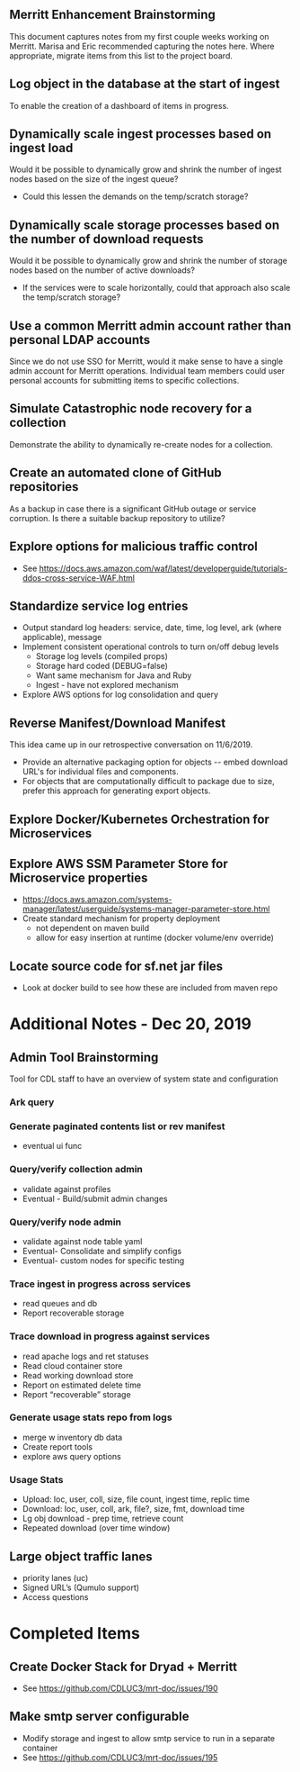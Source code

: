 ## Merritt Enhancement Brainstorming

This document captures notes from my first couple weeks working on Merritt. 
Marisa and Eric recommended capturing the notes here.
Where appropriate, migrate items from this list to the project board.

## Log object in the database at the start of ingest
To enable the creation of a dashboard of items in progress.

## Dynamically scale ingest processes based on ingest load
Would it be possible to dynamically grow and shrink the number of ingest nodes based on the size of the ingest queue?
- Could this lessen the demands on the temp/scratch storage?

## Dynamically scale storage processes based on the number of download requests
Would it be possible to dynamically grow and shrink the number of storage nodes based on the number of active downloads?
- If the services were to scale horizontally, could that approach also scale the temp/scratch storage?

## Use a common Merritt admin account rather than personal LDAP accounts
Since we do not use SSO for Merritt, would it make sense to have a single admin account for Merritt operations.
Individual team members could user personal accounts for submitting items to specific collections.

## Simulate Catastrophic node recovery for a collection
Demonstrate the ability to dynamically re-create nodes for a collection.

## Create an automated clone of GitHub repositories
As a backup in case there is a significant GitHub outage or service corruption.
Is there a suitable backup repository to utilize?

## Explore options for malicious traffic control
- See https://docs.aws.amazon.com/waf/latest/developerguide/tutorials-ddos-cross-service-WAF.html

## Standardize service log entries
- Output standard log headers: service, date, time, log level, ark (where applicable), message
- Implement consistent operational controls to turn on/off debug levels
  - Storage log levels (compiled props)
  - Storage hard coded (DEBUG=false)
  - Want same mechanism for Java and Ruby
  - Ingest - have not explored mechanism
- Explore AWS options for log consolidation and query

## Reverse Manifest/Download Manifest
This idea came up in our retrospective conversation on 11/6/2019.
- Provide an alternative packaging option for objects -- embed download URL's for individual files and components.
- For objects that are computationally difficult to package due to size, prefer this approach for generating export objects.

## Explore Docker/Kubernetes Orchestration for Microservices

## Explore AWS SSM Parameter Store for Microservice properties
- https://docs.aws.amazon.com/systems-manager/latest/userguide/systems-manager-parameter-store.html
- Create standard mechanism for property deployment
  - not dependent on maven build
  - allow for easy insertion at runtime (docker volume/env override)
  
## Locate source code for sf.net jar files
- Look at docker build to see how these are included from maven repo

# Additional Notes - Dec 20, 2019

## Admin Tool Brainstorming
Tool for CDL staff to have an overview of system state and configuration

### Ark query
### Generate paginated contents list or rev manifest
- eventual ui func
### Query/verify collection admin
- validate against profiles
- Eventual - Build/submit admin changes
### Query/verify node admin
- validate against node table yaml
- Eventual- Consolidate and simplify configs
- Eventual- custom nodes for specific testing
### Trace ingest in progress across services
- read queues and db
- Report recoverable storage
### Trace download in progress against services
- read apache logs and ret statuses
- Read cloud container store
- Read working download store
- Report on estimated delete time
- Report “recoverable” storage
### Generate usage stats repo from logs
- merge w inventory db data
- Create report tools
- explore aws query options 
### Usage Stats
- Upload: loc, user, coll, size, file count, ingest time, replic time
- Download: loc, user, coll, ark, file?, size, fmt, download time
- Lg obj download - prep time, retrieve count
- Repeated download (over time window)

## Large object traffic lanes
- priority lanes (uc)
- Signed URL’s (Qumulo support)
- Access questions

# Completed Items
## Create Docker Stack for Dryad + Merritt
- See https://github.com/CDLUC3/mrt-doc/issues/190

## Make smtp server configurable
-  Modify storage and ingest to allow smtp service to run in a separate container
- See https://github.com/CDLUC3/mrt-doc/issues/195

